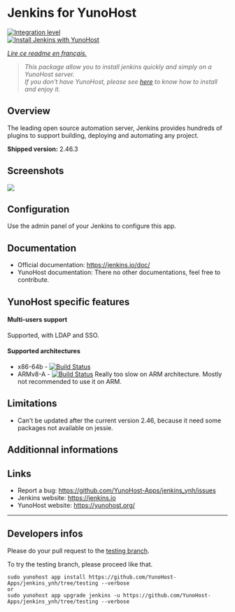 # Jenkins for YunoHost

[![Integration level](https://dash.yunohost.org/integration/jenkins.svg)](https://ci-apps.yunohost.org/jenkins/job/jenkins%20%28Community%29/lastBuild/consoleFull)  
[![Install Jenkins with YunoHost](https://install-app.yunohost.org/install-with-yunohost.png)](https://install-app.yunohost.org/?app=jenkins)

*[Lire ce readme en français.](./README_fr.md)*

> *This package allow you to install jenkins quickly and simply on a YunoHost server.  
If you don't have YunoHost, please see [here](https://yunohost.org/#/install) to know how to install and enjoy it.*

## Overview
The leading open source automation server, Jenkins provides hundreds of plugins to support building, deploying and automating any project.

**Shipped version:** 2.46.3

## Screenshots

![](https://crudelis.fr/lutim/w8DlycXB.png)

## Configuration

Use the admin panel of your Jenkins to configure this app.

## Documentation

 * Official documentation: https://jenkins.io/doc/
 * YunoHost documentation: There no other documentations, feel free to contribute.

## YunoHost specific features

#### Multi-users support

Supported, with LDAP and SSO.

#### Supported architectures

* x86-64b - [![Build Status](https://ci-apps.yunohost.org/jenkins/job/jenkins%20(Community)/badge/icon)](https://ci-apps.yunohost.org/jenkins/job/jenkins%20(Community)/)
* ARMv8-A - [![Build Status](https://ci-apps.yunohost.org/jenkins/job/jenkins%20(Community)%20(%7EARM%7E)/badge/icon)](https://ci-apps.yunohost.org/jenkins/job/jenkins%20(Community)%20(%7EARM%7E)/) Really too slow on ARM architecture. Mostly not recommended to use it on ARM.

## Limitations

* Can't be updated after the current version 2.46, because it need some packages not available on jessie.

## Additionnal informations

## Links

 * Report a bug: https://github.com/YunoHost-Apps/jenkins_ynh/issues
 * Jenkins website: https://jenkins.io
 * YunoHost website: https://yunohost.org/

---

Developers infos
----------------

Please do your pull request to the [testing branch](https://github.com/YunoHost-Apps/jenkins_ynh/tree/testing).

To try the testing branch, please proceed like that.
```
sudo yunohost app install https://github.com/YunoHost-Apps/jenkins_ynh/tree/testing --verbose
or
sudo yunohost app upgrade jenkins -u https://github.com/YunoHost-Apps/jenkins_ynh/tree/testing --verbose
```
